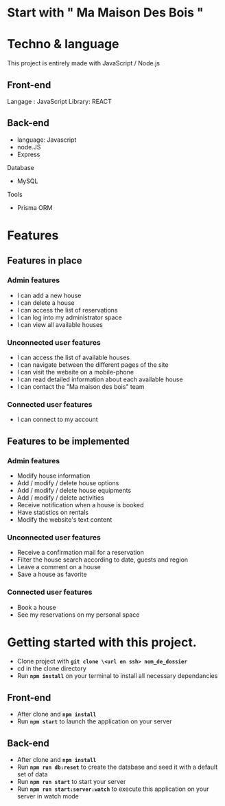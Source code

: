# Start with " Ma Maison Des Bois "

# Techno & language

This project is entirely made with JavaScript / Node.js

## Front-end

Langage : JavaScript
Library: REACT

## Back-end

- language: Javascript
- node.JS
- Express

Database
- MySQL

Tools
- Prisma ORM

# Features

## Features in place

### Admin features

- I can add a new house
- I can delete a house
- I can access the list of reservations
- I can log into my administrator space
- I can view all available houses

### Unconnected user features

- I can access the list of available houses
- I can navigate between the different pages of the site
- I can visit the website on a mobile-phone
- I can read detailed information about each available house
- I can contact the "Ma maison des bois" team

### Connected user features

- I can connect to my account


## Features to be implemented

### Admin features

- Modify house information
- Add / modify / delete house options
- Add / modify / delete house equipments
- Add / modify / delete activities
- Receive notification when a house is booked
- Have statistics on rentals
- Modify the website's text content

### Unconnected user features

- Receive a confirmation mail for a reservation
- Filter the house search according to date, guests and region
- Leave a comment on a house
- Save a house as favorite

### Connected user features

- Book a house
- See my reservations on my personal space


# Getting started with this project.

- Clone project with **`git clone \<url en ssh> nom_de_dossier`**
- cd in the clone directory
- Run **`npm install`** on your terminal to install all necessary dependancies
  
## Front-end
  
- After clone and **`npm install`** 
- Run **`npm start`** to launch the application on your server

## Back-end

- After clone and **`npm install`**
- Run **`npm run db:reset`** to create the database and seed it with a default set of data
- Run **`npm run start`** to start your server
- Run **`npm run start:server:watch`** to execute this application on your server in watch mode
